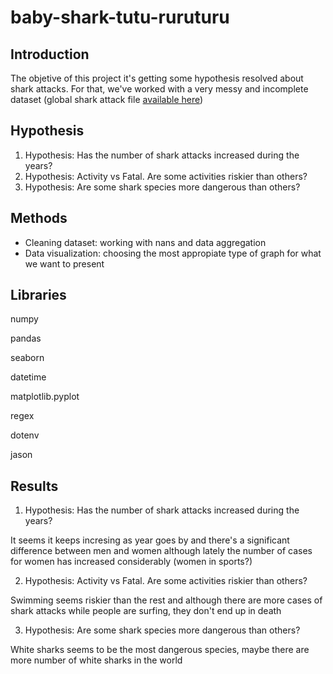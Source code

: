 # baby-shark-tutu-ruruturu

## Introduction

The objetive of this project it's getting some hypothesis resolved about shark attacks. For that, we've worked with a very messy and incomplete dataset (global shark attack file [available here](https://www.kaggle.com/teajay/global-shark-attacks))

## Hypothesis
1) Hypothesis: Has the number of shark attacks increased during the years?
2) Hypothesis: Activity vs Fatal. Are some activities riskier than others?
3) Hypothesis: Are some shark species more dangerous than others?

## Methods

- Cleaning dataset: working with nans and data aggregation
- Data visualization: choosing the most appropiate type of graph for what we want to present 


## Libraries
numpy

pandas

seaborn

datetime

matplotlib.pyplot

regex

dotenv

jason

## Results
1) Hypothesis: Has the number of shark attacks increased during the years?

It seems it keeps incresing as year goes by and there's a significant difference between men and women although lately the number of cases for women has increased considerably (women in sports?)

2) Hypothesis: Activity vs Fatal. Are some activities riskier than others?

Swimming seems riskier than the rest and although there are more cases of shark attacks while people are surfing, they don't end up in death


3) Hypothesis: Are some shark species more dangerous than others?

White sharks seems to be the most dangerous species, maybe there are more number of white sharks in the world
